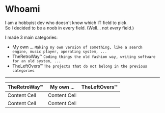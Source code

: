 # Whoami

I am a hobbyist dev who doesn't know which IT field to pick.  
So I decided to be a noob in every field. (Well... not *every* field.)

I made 3 main categories:
 - My own ...
`Making my own version of something, like a search engine, music player, operating system, ...`
 - TheRetroWay™
`Coding things the old fashion way, writing software for an old system, ...`
 - TheLeftOvers™
`The projects that do not belong in the previous categories`
---

| TheRetroWay™  | My own ...    |  TheLeftOvers™ |
| ------------- | ------------- |------------- |
| Content Cell  | Content Cell  |              |
| Content Cell  | Content Cell  |              |
